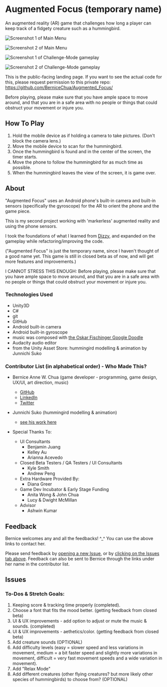 # Augmented Focus (temporary name)
An augmented reality (AR) game that challenges how long a player can keep track of a fidgety creature such as a hummingbird.

![Screenshot 1 of Main Menu](https://cdn.discordapp.com/attachments/225440274074042368/343550701093388288/Screenshot_2017-08-03-17-01-39.png)

![Screenshot 2 of Main Menu](https://cdn.discordapp.com/attachments/225440274074042368/343551152954277888/2017_08_03_17_25_04.png)

![Screenshot 1 of Challenge-Mode gameplay](https://cdn.discordapp.com/attachments/225440274074042368/343555758107000832/Screenshot_2017-08-03-17-13-19.png)

![Screenshot 2 of Challenge-Mode gameplay](https://cdn.discordapp.com/attachments/225440274074042368/343555744932560906/Screenshot_2017-08-03-17-11-20.png)


This is the public-facing landing page.  If you want to see the actual code for this, please request permission to this private repo:  https://github.com/BerniceChua/Augmented_Focus/

Before playing, please make sure that you have ample space to move around, and that you are in a safe area with no people or things that could obstruct your movement or injure you.  

## How To Play
1) Hold the mobile device as if holding a camera to take pictures.  (Don't block the camera lens.)
2) Move the mobile device to scan for the hummingbird.
3) Once the hummingbird is found and in the center of the screen, the timer starts.
4) Move the phone to follow the hummingbird for as much time as possible.
5) When the hummingbird leaves the view of the screen, it is game over.

## About
"Augmented Focus" uses an Android phone's built-in camera and built-in sensors (specifically the gyroscope) for the AR to orient the phone and the game piece.  

This is my second project working with 'markerless' augmented reality and using the phone sensors.  

I took the foundations of what I learned from [Dizzy](https://github.com/BerniceChua), and expanded on the gameplay while refactoring/improving the code.  

("Augmented Focus" is just the temporary name, since I haven't thought of a good name yet.  This game is still in closed beta as of now, and will get more features and improvements.)

I CANNOT STRESS THIS ENOUGH: Before playing, please make sure that you have ample space to move around, and that you are in a safe area with no people or things that could obstruct your movement or injure you.  


### Technologies Used
- Unity3D
- C#
- git
- GitHub
- Android built-in camera
- Android built-in gyroscope
- music was composed with [the Oskar Fischinger Google Doodle](https://www.google.com/doodles/oskar-fischingers-117th-birthday)
- Audacity audio editor
- from the Unity Asset Store: hummingird modelling & animation by Junnichi Suko


### Contributor List (in alphabetical order) - Who Made This?
- Bernice Anne W. Chua (game developer - programming, game design, UX/UI, art direction, music)
  - [GitHub](https://github.com/BerniceChua)
  - [LinkedIn](https://linkedin.com/in/bernicechua415)
  - [Twitter](https://twitter.com/ChuaBernice)

- Junnichi Suko (hummingird modelling & animation)
  - [see his work here](https://www.assetstore.unity3d.com/en/#!/search/page=1/sortby=popularity/query=publisher:13727)

- Special Thanks To:
  - UI Consultants
    - Benjamin Juang
    - Kelley Au
    - Arianna Acevedo
  - Closed Beta Testers / QA Testers / UI Consultants
    - Kyle Smith
    - Andrew Peng
  - Extra Hardware Provided By:
    - Diana Greer
  - Game Dev Incubator & Early Stage Funding
    - Anita Wong & John Chua
    - Lucy & Dwight McMillan
  - Advisor
    - Ashwin Kumar

## Feedback
Bernice welcomes any and all the feedbacks! ^_^  You can use the above links to contact her.

Please send feedback by [opening a new Issue](https://github.com/BerniceChua/Augmented_Focus/issues/new), or by [clicking on the Issues tab above](https://github.com/BerniceChua/Augmented_Focus/issues).  Feedback can also be sent to Bernice through the links under her name in the contributor list.

## Issues
### To-Dos & Stretch Goals:
1. Keeping score & tracking time properly (completed).  
2. Choose a font that fits the mood better.  (getting feedback from closed beta)
3. UI & UX improvements - add option to adjust or mute the music & sounds. (completed)
4. UI & UX improvements - aethetics/color.  (getting feedback from closed beta)
5. Add creature sounds (OPTIONAL)
6. Add difficulty levels (easy = slower speed and less variations in movement, medium = a bit faster speed and slightly more variations in movement, difficult = very fast movement speeds and a wide variation in movement).
7. Add "Relax Mode"
8. Add different creatures (other flying creatures? but more likely other species of hummingbirds) to choose from? (OPTIONAL)

